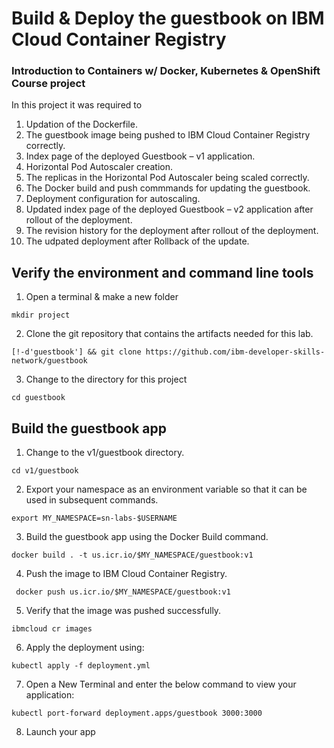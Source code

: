 # Build & Deploy the guestbook on IBM Cloud Container Registry
### Introduction to Containers w/ Docker, Kubernetes & OpenShift Course project

In this project it was required to
1.  Updation of the Dockerfile.
1.  The guestbook image being pushed to IBM Cloud Container Registry correctly.
1.  Index page of the deployed Guestbook – v1 application.
1.  Horizontal Pod Autoscaler creation. 
1.  The replicas in the Horizontal Pod Autoscaler being scaled correctly. 
1.  The Docker build and push commmands for updating the guestbook.
1.  Deployment configuration for autoscaling.
1.  Updated index page of the deployed Guestbook – v2 application after rollout of the deployment.
1.  The revision history for the deployment after rollout of the deployment.
1. The udpated deployment after Rollback of the update. 


## Verify the environment and command line tools

1. Open a terminal & make a new folder
```shell
mkdir project
```

2. Clone the git repository that contains the artifacts needed for this lab.
```shell
[!-d'guestbook'] && git clone https://github.com/ibm-developer-skills-network/guestbook
```

3. Change to the directory for this project
```shell
cd guestbook
```

## Build the guestbook app

1. Change to the v1/guestbook directory.
```shell
cd v1/guestbook
```

2. Export your namespace as an environment variable so that it can be used in subsequent commands.
```shell
export MY_NAMESPACE=sn-labs-$USERNAME
```

3. Build the guestbook app using the Docker Build command.
```shell
docker build . -t us.icr.io/$MY_NAMESPACE/guestbook:v1 
```

4. Push the image to IBM Cloud Container Registry.
```shell
 docker push us.icr.io/$MY_NAMESPACE/guestbook:v1
```
5. Verify that the image was pushed successfully.
```shell
ibmcloud cr images
```

6. Apply the deployment using:
```shell
kubectl apply -f deployment.yml
```

7. Open a New Terminal and enter the below command to view your application:
```shell
kubectl port-forward deployment.apps/guestbook 3000:3000
```
8. Launch your app
